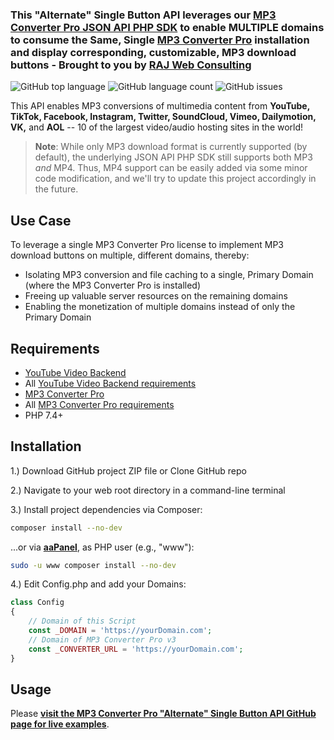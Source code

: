 ### This "Alternate" Single Button API leverages our [MP3 Converter Pro JSON API PHP SDK](https://github.com/rajwebconsulting/mp3-converter-pro-json-api-php-sdk) to enable MULTIPLE domains to consume the Same, Single [MP3 Converter Pro](https://demo.apiyoutu.be) installation and display corresponding, customizable, MP3 download buttons - Brought to you by [RAJ Web Consulting](https://rajwebconsulting.com)

![GitHub top language](https://img.shields.io/github/languages/top/rajwebconsulting/mp3-converter-pro-json-api-php-sdk) ![GitHub language count](https://img.shields.io/github/languages/count/rajwebconsulting/mp3-converter-pro-json-api-php-sdk) ![GitHub issues](https://img.shields.io/github/issues/rajwebconsulting/mp3-converter-pro-json-api-php-sdk) 

This API enables MP3 conversions of multimedia content from **YouTube, TikTok, Facebook, Instagram, Twitter, SoundCloud, Vimeo, Dailymotion, VK,** and **AOL** -- 10 of the largest video/audio hosting sites in the world!

> **Note**: While only MP3 download format is currently supported (by default), the underlying JSON API PHP SDK still supports both MP3 _and_ MP4. Thus, MP4 support can be easily added via some minor code modification, and we'll try to update this project accordingly in the future. 

## Use Case

To leverage a single MP3 Converter Pro license to implement MP3 download buttons on multiple, different domains, thereby:
- Isolating MP3 conversion and file caching to a single, Primary Domain (where the MP3 Converter Pro is installed)
- Freeing up valuable server resources on the remaining domains
- Enabling the monetization of multiple domains instead of only the Primary Domain

## Requirements

- [YouTube Video Backend](https://shop.rajwebconsulting.com/store/converter-scripts)
 - All [YouTube Video Backend requirements](https://shop.rajwebconsulting.com/knowledgebase/30/How-To-install-YouTube-Video-Backend-on-aaPanel-recommended.html)
- [MP3 Converter Pro](https://shop.rajwebconsulting.com/store/converter-scripts)
 - All [MP3 Converter Pro requirements](https://shop.rajwebconsulting.com/knowledgebase/41/How-To-install-MP3-Converter-Pro-Update-v3.0.5-beta5-on-aaPanel-recommended.html)
- PHP 7.4+

## Installation

1.) Download GitHub project ZIP file or Clone GitHub repo

2.) Navigate to your web root directory in a command-line terminal

3.) Install project dependencies via Composer:

```bash
composer install --no-dev
```

...or via [**aaPanel**](https://shop.rajwebconsulting.com/knowledgebase/31/How-To-install-aaPanel-incl.-LAMP-for-MP3-Converter-Pro-and-YouTube-Video-Backend.html), as PHP user (e.g., "www"):
```bash
sudo -u www composer install --no-dev
```

4.) Edit Config.php and add your Domains:

```php
class Config
{
    // Domain of this Script
    const _DOMAIN = 'https://yourDomain.com';
    // Domain of MP3 Converter Pro v3
    const _CONVERTER_URL = 'https://yourDomain.com';
}
```

## Usage

Please [**visit the MP3 Converter Pro "Alternate" Single Button API GitHub page for live examples**](https://rajwebconsulting.github.io/mp3-converter-pro-alt-button-api/).
